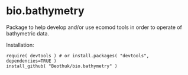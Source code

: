 # bio.bathymetry

Package to help develop and/or use ecomod tools in order to operate of bathymetric data.

Installation:

```
require( devtools ) # or install.packages( "devtools", dependencies=TRUE )
install_github( "Beothuk/bio.bathymetry" ) 
```

